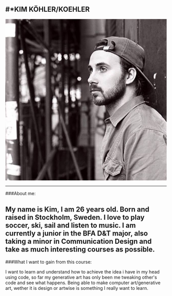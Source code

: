 #*KIM KÖHLER/KOEHLER
------------------------------

![alt text](kim.jpg "KIM KOEHLER KILLING IT!")

------------------------------
###About me:

My name is Kim, I am 26 years old. Born and raised in Stockholm, Sweden. I love to play soccer, ski, sail and listen to music. I am currently a junior in the BFA D&T major, also taking a minor in Communication Design and take as much interesting courses as possible.
------------------------------
###What I want to gain from this course:

I want to learn and understand how to achieve the idea i have in my head using code, so far my generative art has only been me tweaking other's code and see what happens. Being able to make computer art/generative art, wether it is design or artwise is something I really want to learn.